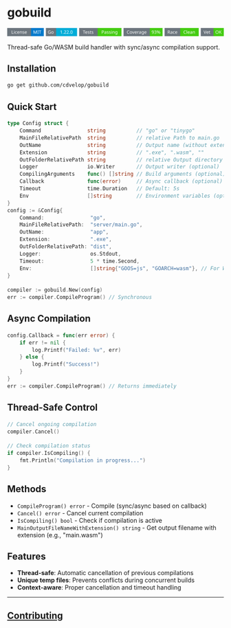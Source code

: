 # gobuild
<!-- START_SECTION:BADGES_SECTION -->
<a href="docs/img/badges.svg"><img src="docs/img/badges.svg" alt="Project Badges" title="Generated by badges.sh from github.com/cdvelop/devscripts"></a>
<!-- END_SECTION:BADGES_SECTION -->

Thread-safe Go/WASM build handler with sync/async compilation support.

## Installation

```bash
go get github.com/cdvelop/gobuild
```

## Quick Start

```go
type Config struct {
    Command               string          // "go" or "tinygo"
    MainFileRelativePath  string          // relative Path to main.go
    OutName               string          // Output name (without extension)
    Extension             string          // ".exe", ".wasm", ""
    OutFolderRelativePath string          // relative Output directory
    Logger                io.Writer       // Output writer (optional)
    CompilingArguments    func() []string // Build arguments (optional)
    Callback              func(error)     // Async callback (optional)
    Timeout               time.Duration   // Default: 5s
    Env                   []string        // Environment variables (optional)
}
config := &Config{
    Command:               "go",
    MainFileRelativePath:  "server/main.go",
    OutName:               "app",
    Extension:             ".exe",
    OutFolderRelativePath: "dist",
    Logger:                os.Stdout,
    Timeout:               5 * time.Second,
    Env:                   []string{"GOOS=js", "GOARCH=wasm"}, // For WASM compilation
}

compiler := gobuild.New(config)
err := compiler.CompileProgram() // Synchronous
```

## Async Compilation

```go
config.Callback = func(err error) {
    if err != nil {
        log.Printf("Failed: %v", err)
    } else {
        log.Printf("Success!")
    }
}
err := compiler.CompileProgram() // Returns immediately
```

## Thread-Safe Control

```go
// Cancel ongoing compilation
compiler.Cancel()

// Check compilation status
if compiler.IsCompiling() {
    fmt.Println("Compilation in progress...")
}
```


## Methods

- `CompileProgram() error` - Compile (sync/async based on callback)
- `Cancel() error` - Cancel current compilation
- `IsCompiling() bool` - Check if compilation is active
- `MainOutputFileNameWithExtension() string` - Get output filename with extension (e.g., "main.wasm")

## Features

- **Thread-safe**: Automatic cancellation of previous compilations
- **Unique temp files**: Prevents conflicts during concurrent builds
- **Context-aware**: Proper cancellation and timeout handling

---
## [Contributing](docs/CONTRIBUTING.md)